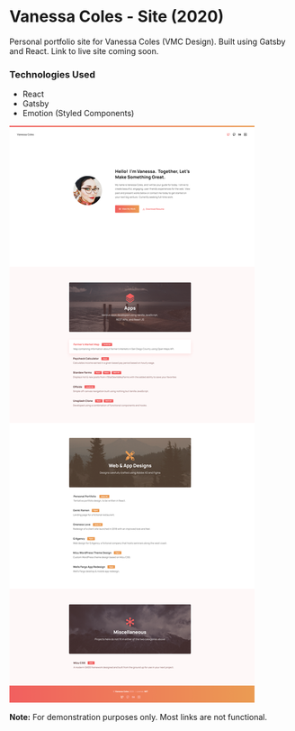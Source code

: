 # Vanessa Coles - Site (2020)

Personal portfolio site for Vanessa Coles (VMC Design).  Built using Gatsby and React.  Link to live site coming soon.

### Technologies Used
- React
- Gatsby
- Emotion (Styled Components)

![Alt text](/screenshots/view-desktop.png?raw=true "Optional Title")

**Note:** For demonstration purposes only.  Most links are not functional.


